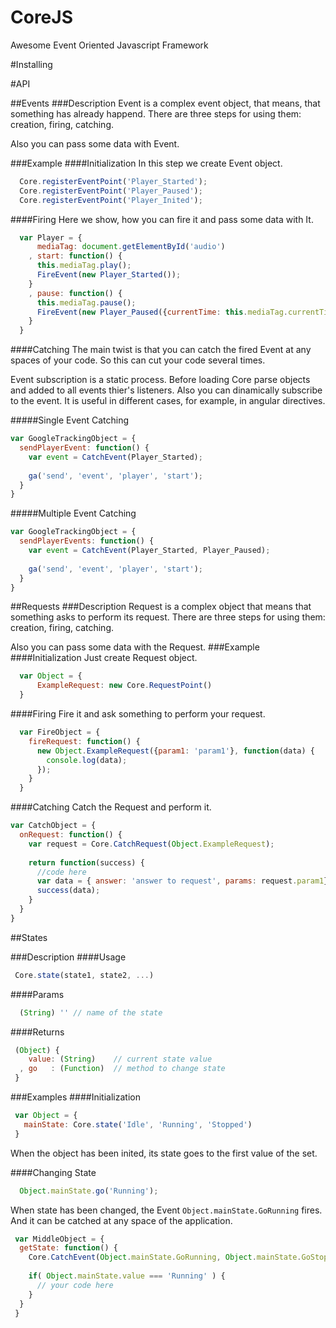 CoreJS
======

Awesome Event Oriented Javascript Framework

#Installing

#API

##Events
###Description
Event is a complex event object, that means, that something has already happend.
There are three steps for using them: creation, firing, catching.

Also you can pass some data with Event.

###Example
####Initialization
In this step we create Event object.
```javascript
  Core.registerEventPoint('Player_Started');
  Core.registerEventPoint('Player_Paused');
  Core.registerEventPoint('Player_Inited');
```

####Firing
Here we show, how you can fire it and pass some data with It.
```javascript
  var Player = {
      mediaTag: document.getElementById('audio')
    , start: function() {
      this.mediaTag.play();
      FireEvent(new Player_Started());
    }
    , pause: function() {
      this.mediaTag.pause();
      FireEvent(new Player_Paused({currentTime: this.mediaTag.currentTime}));
    }
  }
```
####Catching
The main twist is that you can catch the fired Event at any spaces of your code.
So this can cut your code several times.

Event subscription is a static process. Before loading Core parse objects and added to all events thier's listeners.
Also you can dinamically subscribe to the event. It is useful in different cases, for example, in angular directives.

#####Single Event Catching
```javascript
var GoogleTrackingObject = {
  sendPlayerEvent: function() {
    var event = CatchEvent(Player_Started);
    
    ga('send', 'event', 'player', 'start');
  }
}
```

#####Multiple Event Catching
```javascript
var GoogleTrackingObject = {
  sendPlayerEvents: function() {
    var event = CatchEvent(Player_Started, Player_Paused);
    
    ga('send', 'event', 'player', 'start');
  }
}
```

##Requests
###Description
Request is a complex object that means that something asks to perform its request.
There are three steps for using them: creation, firing, catching.

Also you can pass some data with the Request.
###Example
####Initialization
Just create Request object.
```javascript
  var Object = {
      ExampleRequest: new Core.RequestPoint()
  }
```

####Firing
Fire it and ask something to perform your request.
```javascript
  var FireObject = {
    fireRequest: function() {
      new Object.ExampleRequest({param1: 'param1'}, function(data) {
        console.log(data);
      });
    }
  }
```

####Catching
Catch the Request and perform it.
```javascript
var CatchObject = {
  onRequest: function() {
    var request = Core.CatchRequest(Object.ExampleRequest);
    
    return function(success) {
      //code here
      var data = { answer: 'answer to request', params: request.param1};
      success(data);
    }
  }
}
```

##States

###Description
####Usage
```javascript
 Core.state(state1, state2, ...)
```

####Params
```javascript
  (String) '' // name of the state
```

####Returns
```javascript
 (Object) {
    value: (String)    // current state value
  , go   : (Function)  // method to change state
 }
```

###Examples
####Initialization
```javascript
 var Object = {
   mainState: Core.state('Idle', 'Running', 'Stopped')
 }
```
When the object has been inited, its state goes to the first value of the set.


####Changing State
```javascript
  Object.mainState.go('Running');
```

When state has been changed, the Event `Object.mainState.GoRunning` fires. And it can be catched at any space of the application.

```javascript
 var MiddleObject = {
  getState: function() {
    Core.CatchEvent(Object.mainState.GoRunning, Object.mainState.GoStopped);
    
    if( Object.mainState.value === 'Running' ) {
      // your code here
    }
  }
 }
```
